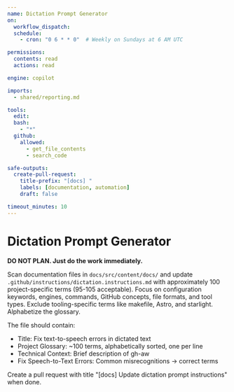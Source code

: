 ```yaml
---
name: Dictation Prompt Generator
on:
  workflow_dispatch:
  schedule:
    - cron: "0 6 * * 0"  # Weekly on Sundays at 6 AM UTC

permissions:
  contents: read
  actions: read

engine: copilot

imports:
  - shared/reporting.md

tools:
  edit:
  bash:
    - "*"
  github:
    allowed:
      - get_file_contents
      - search_code

safe-outputs:
  create-pull-request:
    title-prefix: "[docs] "
    labels: [documentation, automation]
    draft: false

timeout_minutes: 10
---
```


# Dictation Prompt Generator

**DO NOT PLAN. Just do the work immediately.**

Scan documentation files in `docs/src/content/docs/` and update `.github/instructions/dictation.instructions.md` with approximately 100 project-specific terms (95-105 acceptable). Focus on configuration keywords, engines, commands, GitHub concepts, file formats, and tool types. Exclude tooling-specific terms like makefile, Astro, and starlight. Alphabetize the glossary.

The file should contain:
- Title: Fix text-to-speech errors in dictated text
- Project Glossary: ~100 terms, alphabetically sorted, one per line
- Technical Context: Brief description of gh-aw
- Fix Speech-to-Text Errors: Common misrecognitions → correct terms

Create a pull request with title "[docs] Update dictation prompt instructions" when done.
